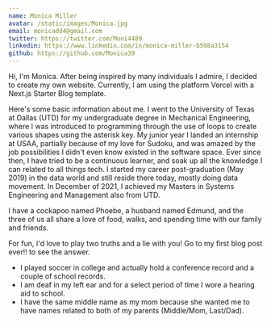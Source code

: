 ```yaml
---
name: Monica Miller
avatar: /static/images/Monica.jpg
email: monicadd4@gmail.com
twitter: https://twitter.com/Moni4489
linkedin: https://www.linkedin.com/in/monica-miller-b598a3154
github: https://github.com/Monica39
---
```


Hi, I'm Monica. After being inspired by many individuals I admire, I decided to create my own website. Currently, I am using the platform Vercel with a Next.js Starter Blog template.

Here's some basic information about me. I went to the University of Texas at Dallas (UTD) for my undergraduate degree in Mechanical Engineering, where I was introduced to programming through the use of loops to create various shapes using the asterisk key. My junior year I landed an internship at USAA, partially because of my love for Sudoku, and was amazed by the job possibilities I didn't even know existed in the software space. Ever since then, I have tried to be a continuous learner, and soak up all the knowledge I can related to all things tech. I started my career post-graduation (May 2019) in the data world and still reside there today, mostly doing data movement. In December of 2021, I achieved my Masters in Systems Engineering and Management also from UTD.

I have a cockapoo named Phoebe, a husband named Edmund, and the three of us all share a love of food, walks, and spending time with our family and friends.

For fun, I'd love to play two truths and a lie with you! Go to my first blog post ever!! to see the answer.

- I played soccer in college and actually hold a conference record and a couple of school records.
- I am deaf in my left ear and for a select period of time I wore a hearing aid to school.
- I have the same middle name as my mom because she wanted me to have names related to both of my parents (Middle/Mom, Last/Dad).
